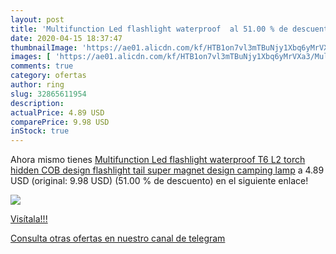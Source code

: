 ```yaml
---
layout: post
title: 'Multifunction Led flashlight waterproof  al 51.00 % de descuento'
date: 2020-04-15 18:37:47
thumbnailImage: 'https://ae01.alicdn.com/kf/HTB1on7vl3mTBuNjy1Xbq6yMrVXa3/Multifunction-Led-flashlight-waterproof-T6-L2-torch-hidden-COB-design-flashlight-tail-super-magnet-design-camping.jpg_350x350._SL200_.jpg'
images: [ 'https://ae01.alicdn.com/kf/HTB1on7vl3mTBuNjy1Xbq6yMrVXa3/Multifunction-Led-flashlight-waterproof-T6-L2-torch-hidden-COB-design-flashlight-tail-super-magnet-design-camping.jpg_350x350._SL200_.jpg' ]
comments: true
category: ofertas
author: ring
slug: 32865611954
description:
actualPrice: 4.89 USD
comparePrice: 9.98 USD
inStock: true
---
```


Ahora mismo tienes [Multifunction Led flashlight waterproof T6 L2 torch hidden COB design flashlight tail super magnet design camping lamp](https://www.amazon.com/dp/32865611954/?tag=redken08-20) a 4.89 USD (original: 9.98 USD) (51.00 %  de descuento) en el siguiente enlace!

[![](https://ae01.alicdn.com/kf/HTB1on7vl3mTBuNjy1Xbq6yMrVXa3/Multifunction-Led-flashlight-waterproof-T6-L2-torch-hidden-COB-design-flashlight-tail-super-magnet-design-camping.jpg_350x350._SL200_.jpg)](https://www.amazon.com/dp/32865611954/?tag=redken08-20)

[Visítala!!!](https://www.amazon.com/dp/32865611954/?tag=redken08-20)

[Consulta otras ofertas en nuestro canal de telegram](https://t.me/s/ofertas25)
